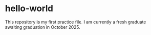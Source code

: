 # hello-world
This repository is my first practice file.
I am currently a fresh graduate awaiting graduation in October 2025.
